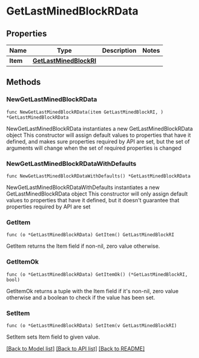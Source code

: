 # GetLastMinedBlockRData

## Properties

Name | Type | Description | Notes
------------ | ------------- | ------------- | -------------
**Item** | [**GetLastMinedBlockRI**](GetLastMinedBlockRI.md) |  | 

## Methods

### NewGetLastMinedBlockRData

`func NewGetLastMinedBlockRData(item GetLastMinedBlockRI, ) *GetLastMinedBlockRData`

NewGetLastMinedBlockRData instantiates a new GetLastMinedBlockRData object
This constructor will assign default values to properties that have it defined,
and makes sure properties required by API are set, but the set of arguments
will change when the set of required properties is changed

### NewGetLastMinedBlockRDataWithDefaults

`func NewGetLastMinedBlockRDataWithDefaults() *GetLastMinedBlockRData`

NewGetLastMinedBlockRDataWithDefaults instantiates a new GetLastMinedBlockRData object
This constructor will only assign default values to properties that have it defined,
but it doesn't guarantee that properties required by API are set

### GetItem

`func (o *GetLastMinedBlockRData) GetItem() GetLastMinedBlockRI`

GetItem returns the Item field if non-nil, zero value otherwise.

### GetItemOk

`func (o *GetLastMinedBlockRData) GetItemOk() (*GetLastMinedBlockRI, bool)`

GetItemOk returns a tuple with the Item field if it's non-nil, zero value otherwise
and a boolean to check if the value has been set.

### SetItem

`func (o *GetLastMinedBlockRData) SetItem(v GetLastMinedBlockRI)`

SetItem sets Item field to given value.



[[Back to Model list]](../README.md#documentation-for-models) [[Back to API list]](../README.md#documentation-for-api-endpoints) [[Back to README]](../README.md)


